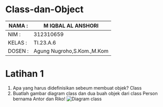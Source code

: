 # Class-dan-Object

| NAMA  :| M IQBAL AL ANSHORI |
| --- | --- |
| NIM   :| 312310659 |
| KELAS :| TI.23.A.6 |
| DOSEN :| Agung Nugroho,S.Kom.,M.Kom |

# Latihan 1
1. Apa yang harus didefinisikan sebeum membuat objek? Class
2. Buatlah gambar diagram class dan dua buah objek dari class Person bernama Antor dan Riko!
![Diagram class](https://github.com/user-attachments/assets/5fe0ce46-71e7-4300-83d2-0ad9de8f9d12)
